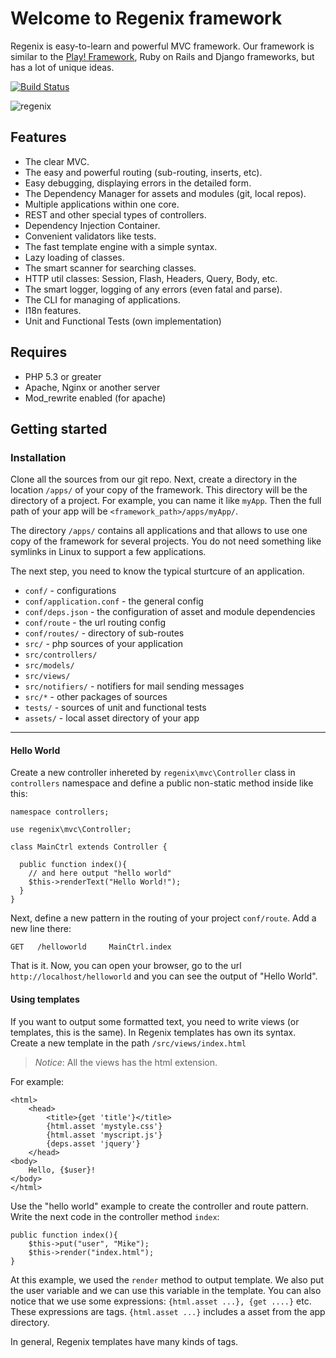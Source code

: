 Welcome to Regenix framework
============================

Regenix is easy-to-learn and powerful MVC framework. Our framework is similar to the [Play! Framework](http://playframework.com/),
Ruby on Rails and Django frameworks, but has a lot of unique ideas.

[![Build Status](https://travis-ci.org/dim-s/regenix.png?branch=dev)](https://travis-ci.org/dim-s/regenix)

![regenix](http://develstudio.ru/upload/medialibrary/cf8/cf88db498096a1eba21c75f7910a4ef4.png)

Features
--------
* The clear MVC.
* The easy and powerful routing (sub-routing, inserts, etc).
* Easy debugging, displaying errors in the detailed form.
* The Dependency Manager for assets and modules (git, local repos).
* Multiple applications within one core.
* REST and other special types of controllers.
* Dependency Injection Container.
* Convenient validators like tests.
* The fast template engine with a simple syntax.
* Lazy loading of classes.
* The smart scanner for searching classes.
* HTTP util classes: Session, Flash, Headers, Query, Body, etc.
* The smart logger, logging of any errors (even fatal and parse).
* The CLI for managing of applications.
* I18n features.
* Unit and Functional Tests (own implementation)


Requires
--------

* PHP 5.3 or greater
* Apache, Nginx or another server
* Mod_rewrite enabled (for apache)


Getting started
---------------

### Installation

Clone all the sources from our git repo. Next, create a directory in the location `/apps/` of your copy of the framework.
This directory will be the directory of a project. For example, you can name it like `myApp`. Then the full path of your 
app will be `<framework_path>/apps/myApp/`. 

The directory `/apps/` contains all applications and that allows to use one copy of the framework for
several projects. You do not need something like symlinks in Linux to support a few applications. 

The next step, you need to know the typical sturtcure of an application.

* `conf/` - configurations
 * `conf/application.conf` - the general config
 * `conf/deps.json` - the configuration of asset and module dependencies
 * `conf/route` - the url routing config
 * `conf/routes/` - directory of sub-routes
* `src/` - php sources of your application
 * `src/controllers/`
 * `src/models/`
 * `src/views/`
 * `src/notifiers/` - notifiers for mail sending messages
 * `src/*` - other packages of sources
* `tests/` - sources of unit and functional tests
* `assets/` - local asset directory of your app

---

#### Hello World

Create a new controller inhereted by `regenix\mvc\Controller` class in `controllers` namespace
and define a public non-static method inside like this:

    namespace controllers;

    use regenix\mvc\Controller;

    class MainCtrl extends Controller {
    
      public function index(){
        // and here output "hello world"
        $this->renderText("Hello World!");
      }
    }
    
Next, define a new pattern in the routing of your project `conf/route`. Add a new line there:

    GET   /helloworld     MainCtrl.index
    
That is it. Now, you can open your browser, go to the url `http://localhost/helloworld` and you 
can see the output of "Hello World".


#### Using templates

If you want to output some formatted text, you need to write views (or templates, this is the same).
In Regenix templates has own its syntax. Create a new template in the path `/src/views/index.html`

> *Notice*: All the views has the html extension.

For example:

    <html>
        <head>
            <title>{get 'title'}</title>
            {html.asset 'mystyle.css'}
            {html.asset 'myscript.js'}
            {deps.asset 'jquery'}
        </head>
    <body>
        Hello, {$user}!
    </body>
    </html>
    
Use the "hello world" example to create the controller and route pattern.
Write the next code in the controller method `index`:

    public function index(){
        $this->put("user", "Mike");
        $this->render("index.html");
    }
    
At this example, we used the `render` method to output template. We also put the user variable and
we can use this variable in the template. You can also notice that we use some expressions:
`{html.asset ...}, {get ....}` etc. These expressions are tags. `{html.asset ...}` includes 
a asset from the app directory. 

In general, Regenix templates have many kinds of tags. 
